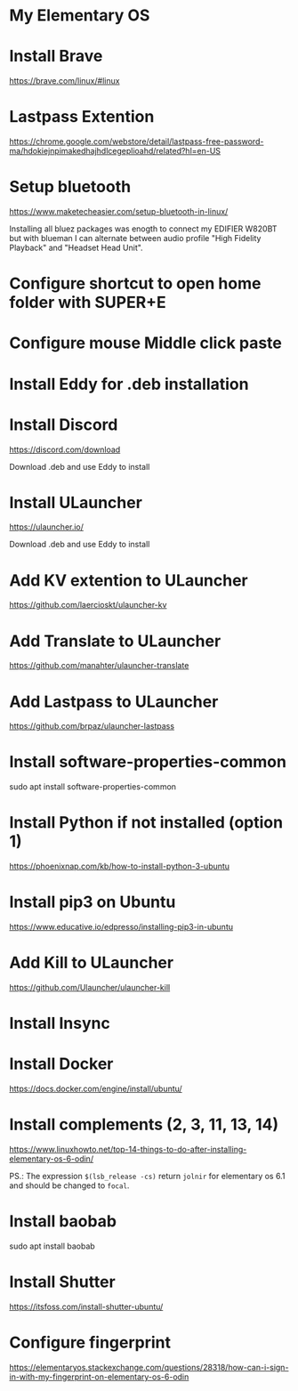 # My Elementary OS

# Install Brave
  https://brave.com/linux/#linux

# Lastpass Extention
https://chrome.google.com/webstore/detail/lastpass-free-password-ma/hdokiejnpimakedhajhdlcegeplioahd/related?hl=en-US

# Setup bluetooth
https://www.maketecheasier.com/setup-bluetooth-in-linux/

Installing all bluez packages was enogth to connect my EDIFIER W820BT but with blueman I can alternate between audio profile "High Fidelity Playback" and "Headset Head Unit". 

# Configure shortcut to open home folder with SUPER+E

# Configure mouse Middle click paste

# Install Eddy for .deb installation

# Install Discord
https://discord.com/download

Download .deb and use Eddy to install

# Install ULauncher
https://ulauncher.io/

Download .deb and use Eddy to install

# Add KV extention to ULauncher
https://github.com/laercioskt/ulauncher-kv

# Add Translate to ULauncher
https://github.com/manahter/ulauncher-translate

# Add Lastpass to ULauncher
https://github.com/brpaz/ulauncher-lastpass

# Install software-properties-common
sudo apt install software-properties-common

# Install Python if not installed (option 1)
https://phoenixnap.com/kb/how-to-install-python-3-ubuntu

# Install pip3 on Ubuntu
https://www.educative.io/edpresso/installing-pip3-in-ubuntu

# Add Kill to ULauncher
https://github.com/Ulauncher/ulauncher-kill

# Install Insync

# Install Docker
https://docs.docker.com/engine/install/ubuntu/

# Install complements (2, 3, 11, 13, 14)
https://www.linuxhowto.net/top-14-things-to-do-after-installing-elementary-os-6-odin/

PS.: The expression `$(lsb_release -cs)` return `jolnir` for elementary os 6.1 and should be changed to `focal`.

# Install baobab
sudo apt install baobab

# Install Shutter
https://itsfoss.com/install-shutter-ubuntu/

# Configure fingerprint
https://elementaryos.stackexchange.com/questions/28318/how-can-i-sign-in-with-my-fingerprint-on-elementary-os-6-odin
